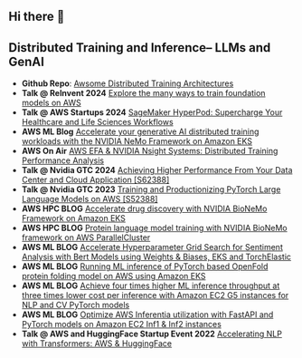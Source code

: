 ## Hi there 👋

## Distributed Training and Inference– LLMs and GenAI
* **Github Repo**: [Awsome Distributed Training Architectures](https://github.com/aws-samples/awsome-distributed-training/tree/main)
* **Talk @ ReInvent 2024** [Explore the many ways to train foundation models on AWS](https://www.youtube.com/watch?v=0dObPoCZSWU&t=836s)
* **Talk @ AWS Startups 2024** [SageMaker HyperPod: Supercharge Your Healthcare and Life Sciences Workflows](https://aws.amazon.com/startups/events/sagemaker-hyperpod-supercharge-your-healthcare-and-life-sciences-workflows?register=ONLINE)
* **AWS ML Blog** [Accelerate your generative AI distributed training workloads with the NVIDIA NeMo Framework on Amazon EKS](https://aws.amazon.com/blogs/machine-learning/accelerate-your-generative-ai-distributed-training-workloads-with-the-nvidia-nemo-framework-on-amazon-eks/)
* **AWS On Air** [AWS EFA & NVIDIA Nsight Systems: Distributed Training Performance Analysis](https://www.twitch.tv/videos/2139992361)
* **Talk @ Nvidia GTC 2024** [Achieving Higher Performance From Your Data Center and Cloud Application [S62388]](https://register.nvidia.com/flow/nvidia/gtcs24/attendeeportal/page/sessioncatalog/session/1696026798429001xqAU)
* **Talk @ Nvidia GTC 2023** [Training and Productionizing PyTorch Large Language Models on AWS [S52388]](https://www.nvidia.com/en-us/on-demand/session/gtcspring23-s52388/)
* **AWS HPC BLOG** [Accelerate drug discovery with NVIDIA BioNeMo Framework on Amazon EKS](https://aws.amazon.com/blogs/hpc/accelerate-drug-discovery-with-nvidia-bionemo-framework-on-amazon-eks/)
* **AWS HPC BLOG** [Protein language model training with NVIDIA BioNeMo framework on AWS ParallelCluster](https://aws.amazon.com/blogs/hpc/protein-language-model-training-with-nvidia-bionemo-framework-on-aws-parallelcluster/)
* **AWS ML BLOG** [Accelerate Hyperparameter Grid Search for Sentiment Analysis with Bert Models using Weights & Biases, EKS and TorchElastic](https://aws.amazon.com/blogs/machine-learning/accelerate-hyperparameter-grid-search-for-sentiment-analysis-with-bert-models-using-weights-biases-amazon-eks-and-torchelastic/)
* **AWS ML BLOG** [Running ML inference of PyTorch based OpenFold protein folding model on AWS using Amazon EKS](https://aws.amazon.com/blogs/machine-learning/run-inference-at-scale-for-openfold-a-pytorch-based-protein-folding-ml-model-using-amazon-eks/)
* **AWS ML BLOG** [Achieve four times higher ML inference throughput at three times lower cost per inference with Amazon EC2 G5 instances for NLP and CV PyTorch models](https://aws.amazon.com/blogs/machine-learning/achieve-four-times-higher-ml-inference-throughput-at-three-times-lower-cost-per-inference-with-amazon-ec2-g5-instances-for-nlp-and-cv-pytorch-models/)
* **AWS ML BLOG** [Optimize AWS Inferentia utilization with FastAPI and PyTorch models on Amazon EC2 Inf1 & Inf2 instances](https://aws.amazon.com/blogs/machine-learning/optimize-aws-inferentia-utilization-with-fastapi-and-pytorch-models-on-amazon-ec2-inf1-inf2-instances/)
* **Talk @ AWS and HuggingFace Startup Event 2022** [Accelerating NLP with Transformers: AWS & HuggingFace](https://awsacceleratingnlp.splashthat.com/?sc_channel=sm&sc_campaign=SUM_EventInvite&sc_publisher=LINKEDIN&sc_geo=NAMER&sc_outcome=event_registration&trk=SUMEventinvite_AMER)
 
